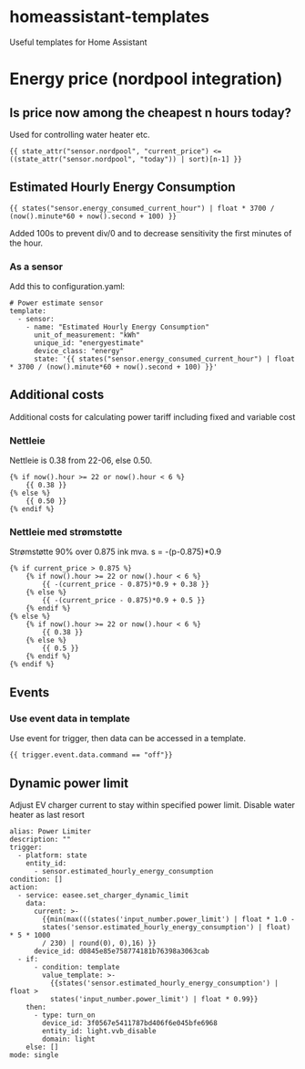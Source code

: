 # homeassistant-templates
Useful templates for Home Assistant

# Energy price (nordpool integration)

## Is price now among the cheapest n hours today?

Used for controlling water heater etc.

````
{{ state_attr("sensor.nordpool", "current_price") <= ((state_attr("sensor.nordpool", "today")) | sort)[n-1] }}
````

## Estimated Hourly Energy Consumption

````
{{ states("sensor.energy_consumed_current_hour") | float * 3700 / (now().minute*60 + now().second + 100) }}
````
Added 100s to prevent div/0 and to decrease sensitivity the first minutes of the hour.

### As a sensor
Add this to configuration.yaml:
````
# Power estimate sensor
template:
  - sensor:
    - name: "Estimated Hourly Energy Consumption"
      unit_of_measurement: "kWh"
      unique_id: "energyestimate"
      device_class: "energy"
      state: '{{ states("sensor.energy_consumed_current_hour") | float * 3700 / (now().minute*60 + now().second + 100) }}'
````

## Additional costs

Additional costs for calculating power tariff including fixed and variable cost

### Nettleie

Nettleie is 0.38 from 22-06, else 0.50.
````
{% if now().hour >= 22 or now().hour < 6 %}
    {{ 0.38 }}
{% else %}
    {{ 0.50 }}
{% endif %}
````

### Nettleie med strømstøtte

Strømstøtte 90% over 0.875 ink mva.
s = -(p-0.875)*0.9

````
{% if current_price > 0.875 %}
    {% if now().hour >= 22 or now().hour < 6 %}
        {{ -(current_price - 0.875)*0.9 + 0.38 }}
    {% else %}
        {{ -(current_price - 0.875)*0.9 + 0.5 }}
    {% endif %}
{% else %}
    {% if now().hour >= 22 or now().hour < 6 %}
        {{ 0.38 }}
    {% else %}
        {{ 0.5 }}
    {% endif %}
{% endif %}
````

## Events

### Use event data in template

Use event for trigger, then data can be accessed in a template.

````
{{ trigger.event.data.command == "off"}}
````

## Dynamic power limit
Adjust EV charger current to stay within specified power limit. Disable water heater as last resort

````
alias: Power Limiter
description: ""
trigger:
  - platform: state
    entity_id:
      - sensor.estimated_hourly_energy_consumption
condition: []
action:
  - service: easee.set_charger_dynamic_limit
    data:
      current: >-
        {{min(max(((states('input_number.power_limit') | float * 1.0 -
        states('sensor.estimated_hourly_energy_consumption') | float) * 5 * 1000
        / 230) | round(0), 0),16) }}
      device_id: d0845e85e758774181b76398a3063cab
  - if:
      - condition: template
        value_template: >-
          {{states('sensor.estimated_hourly_energy_consumption') | float >
          states('input_number.power_limit') | float * 0.99}}
    then:
      - type: turn_on
        device_id: 3f0567e5411787bd406f6e045bfe6968
        entity_id: light.vvb_disable
        domain: light
    else: []
mode: single
````

